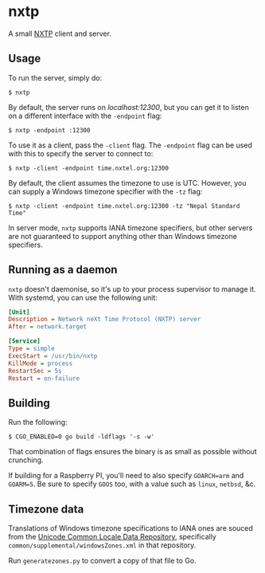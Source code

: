 # nxtp

A small [NXTP](https://github.com/Threetwosevensixseven/nxtp) client and
server.

## Usage

To run the server, simply do:

```console
$ nxtp
```

By default, the server runs on _localhost:12300_, but you can get it to listen
on a different interface with the `-endpoint` flag:

```console
$ nxtp -endpoint :12300
```

To use it as a client, pass the `-client` flag. The `-endpoint` flag can be
used with this to specify the server to connect to:

```console
$ nxtp -client -endpoint time.nxtel.org:12300
```

By default, the client assumes the timezone to use is UTC. However, you can
supply a Windows timezone specifier with the `-tz` flag:

```console
$ nxtp -client -endpoint time.nxtel.org:12300 -tz "Nepal Standard Time"
```

In server mode, `nxtp` supports IANA timezone specifiers, but other servers are
not guaranteed to support anything other than Windows timezone specifiers.

## Running as a daemon

`nxtp` doesn't daemonise, so it's up to your process supervisor to manage it.
With systemd, you can use the following unit:

```ini
[Unit]
Description = Network neXt Time Protocol (NXTP) server
After = network.target

[Service]
Type = simple
ExecStart = /usr/bin/nxtp
KillMode = process
RestartSec = 5s
Restart = on-failure
```

## Building

Run the following:

```console
$ CGO_ENABLED=0 go build -ldflags '-s -w'
```

That combination of flags ensures the binary is as small as possible without
crunching.

If building for a Raspberry PI, you'll need to also specify `GOARCH=arm` and
`GOARM=5`. Be sure to specify `GOOS` too, with a value such as `linux`,
`netbsd`, &c.

## Timezone data

Translations of Windows timezone specifications to IANA ones are souced from
the [Unicode Common Locale Data Repository](https://github.com/unicode-org/cldr),
specifically `common/supplemental/windowsZones.xml` in that repository.

Run `generatezones.py` to convert a copy of that file to Go.
